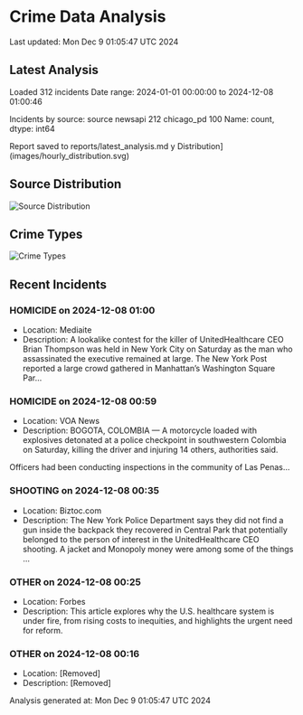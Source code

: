 # Crime Data Analysis
Last updated: Mon Dec  9 01:05:47 UTC 2024

## Latest Analysis

Loaded 312 incidents
Date range: 2024-01-01 00:00:00 to 2024-12-08 01:00:46

Incidents by source:
source
newsapi       212
chicago_pd    100
Name: count, dtype: int64

Report saved to reports/latest_analysis.md
y Distribution](images/hourly_distribution.svg)

## Source Distribution
![Source Distribution](images/source_distribution.svg)

## Crime Types
![Crime Types](images/crime_types.svg)

## Recent Incidents

### HOMICIDE on 2024-12-08 01:00
- Location: Mediaite
- Description: A lookalike contest for the killer of UnitedHealthcare CEO Brian Thompson was held in New York City on Saturday as the man who assassinated the executive remained at large. The New York Post reported a large crowd gathered in Manhattan’s Washington Square Par…


### HOMICIDE on 2024-12-08 00:59
- Location: VOA News
- Description: BOGOTA, COLOMBIA — A motorcycle loaded with explosives detonated at a police checkpoint in southwestern Colombia on Saturday, killing the driver and injuring 14 others, authorities said.


Officers had been conducting inspections in the community of Las Penas…


### SHOOTING on 2024-12-08 00:35
- Location: Biztoc.com
- Description: The New York Police Department says they did not find a gun inside the backpack they recovered in Central Park that potentially belonged to the person of interest in the UnitedHealthcare CEO shooting. A jacket and Monopoly money were among some of the things …


### OTHER on 2024-12-08 00:25
- Location: Forbes
- Description: This article explores why the U.S. healthcare system is under fire, from rising costs to inequities, and highlights the urgent need for reform.


### OTHER on 2024-12-08 00:16
- Location: [Removed]
- Description: [Removed]

Analysis generated at: Mon Dec  9 01:05:47 UTC 2024
